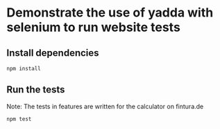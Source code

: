 # Demonstrate the use of yadda with selenium to run website tests

## Install dependencies

    npm install
    
## Run the tests

Note: The tests in features are written for the calculator on fintura.de

    npm test
